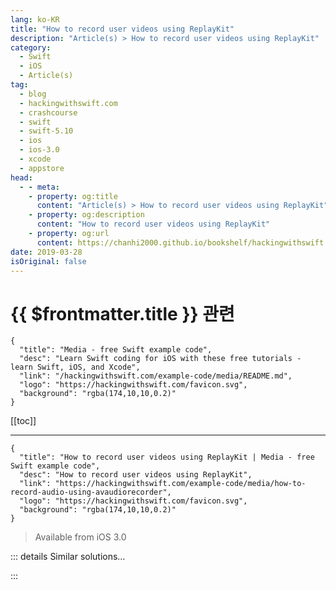 ```yaml
---
lang: ko-KR
title: "How to record user videos using ReplayKit"
description: "Article(s) > How to record user videos using ReplayKit"
category:
  - Swift
  - iOS
  - Article(s)
tag: 
  - blog
  - hackingwithswift.com
  - crashcourse
  - swift
  - swift-5.10
  - ios
  - ios-3.0
  - xcode
  - appstore
head:
  - - meta:
    - property: og:title
      content: "Article(s) > How to record user videos using ReplayKit"
    - property: og:description
      content: "How to record user videos using ReplayKit"
    - property: og:url
      content: https://chanhi2000.github.io/bookshelf/hackingwithswift.com/example-code/media/how-to-record-audio-using-avaudiorecorder.html
date: 2019-03-28
isOriginal: false
---
```


# {{ $frontmatter.title }} 관련

```component VPCard
{
  "title": "Media - free Swift example code",
  "desc": "Learn Swift coding for iOS with these free tutorials - learn Swift, iOS, and Xcode",
  "link": "/hackingwithswift.com/example-code/media/README.md",
  "logo": "https://hackingwithswift.com/favicon.svg",
  "background": "rgba(174,10,10,0.2)"
}
```

[[toc]]

---

```component VPCard
{
  "title": "How to record user videos using ReplayKit | Media - free Swift example code",
  "desc": "How to record user videos using ReplayKit",
  "link": "https://hackingwithswift.com/example-code/media/how-to-record-audio-using-avaudiorecorder",
  "logo": "https://hackingwithswift.com/favicon.svg",
  "background": "rgba(174,10,10,0.2)"
}
```

> Available from iOS 3.0

<!-- TODO: 작성 -->

<!-- 
While it's not *hard* to record audio with an iPhone, it does take quite a bit of code so give yourself a few minutes to get this implemented. First you need to import the `AVFoundation` framework into your view controller.

You will need to add three properties to your view controller: a button for the user to tap to start or stop recording, an audio session to manage recording, and an audio recorder to handle the actual reading and saving of data. You can create the button in Interface Builder if you prefer; we'll be doing it in code here.

Put these three properties into your view controller:

```swift
var recordButton: UIButton!
var recordingSession: AVAudioSession!
var audioRecorder: AVAudioRecorder!
```

Recording audio requires a user's permission to stop malicious apps doing malicious things, so we need to request recording permission from the user. If they grant permission, we'll create our recording button. Put this into `viewDidLoad()`:

```swift
recordingSession = AVAudioSession.sharedInstance()

do {
    try recordingSession.setCategory(.playAndRecord, mode: .default)
    try recordingSession.setActive(true)
    recordingSession.requestRecordPermission() { [unowned self] allowed in
        DispatchQueue.main.async {
            if allowed {
                self.loadRecordingUI()
            } else {
                // failed to record!
            }
        }
    }
} catch {
    // failed to record!
}
```

You should replace the `// failed to record!` comment with a meaningful error alert to your user, or perhaps an on-screen label.

I made the code for `loadRecordingUI()` separate so you can replace it easily either with IB work or something else. Here's the least you need to do:

```swift
func loadRecordingUI() {
    recordButton = UIButton(frame: CGRect(x: 64, y: 64, width: 128, height: 64))
    recordButton.setTitle("Tap to Record", for: .normal)
    recordButton.titleLabel?.font = UIFont.preferredFont(forTextStyle: .title1)
    recordButton.addTarget(self, action: #selector(recordTapped), for: .touchUpInside)
    view.addSubview(recordButton)
}
```

That configures the button to call a method called `recordTapped()` when it's tapped. Don't worry, we haven't written that yet!

Before we write the code for `recordTapped()` we need to do a few other things. First, we need a method to start recording. This needs to decide where to save the audio, configure the recording settings, then start recording. Here's the code:

```swift
func startRecording() {
    let audioFilename = getDocumentsDirectory().appendingPathComponent("recording.m4a")

    let settings = [
        AVFormatIDKey: Int(kAudioFormatMPEG4AAC),
        AVSampleRateKey: 12000,
        AVNumberOfChannelsKey: 1,
        AVEncoderAudioQualityKey: AVAudioQuality.high.rawValue
    ]

    do {
        audioRecorder = try AVAudioRecorder(url: audioFilename, settings: settings)
        audioRecorder.delegate = self
        audioRecorder.record()

        recordButton.setTitle("Tap to Stop", for: .normal)
    } catch {
        finishRecording(success: false)
    }
}
```

That code won't build just yet, because it has two problems. First, it uses the method `getDocumentsDirectory()`, which is a helper method I include in most of my projects. Here it is:

```swift
func getDocumentsDirectory() -> URL {
    let paths = FileManager.default.urls(for: .documentDirectory, in: .userDomainMask)
    return paths[0]
}
```

Second, it assigns `self` to be the delegate of the audio recorder, which means you need to conform your view controller to the `AVAudioRecorderDelegate` protocol.

With the code written to start recording, we need matching code to finish recording. This will tell the audio recorder to stop recording, then put the button title back to either "Tap to Record" (if recording finished successfully) or "Tap to Re-record" if there was a problem. Here's the code:

```swift
func finishRecording(success: Bool) {
    audioRecorder.stop()
    audioRecorder = nil

    if success {
        recordButton.setTitle("Tap to Re-record", for: .normal)
    } else {
        recordButton.setTitle("Tap to Record", for: .normal)
        // recording failed :(
    }
}
```

With those two in place, we can finally write `recordTapped()`, because it just needs to call either `startRecording()` or `finishRecording()` depending on the state of the audio recorder. Here's the code:

```swift
@objc func recordTapped() {
    if audioRecorder == nil {
        startRecording()
    } else {
        finishRecording(success: true)
    }
}    
```

Before you're done, there's one more thing to be aware of: iOS might stop your recording for some reason out of your control, such as if a phone call comes in. We are the delegate of the audio recorder, so if this situation crops up you'll be sent a `audioRecorderDidFinishRecording()` message that you can pass on to `finishRecording()` like this:

```swift
func audioRecorderDidFinishRecording(_ recorder: AVAudioRecorder, successfully flag: Bool) {
    if !flag {
        finishRecording(success: false)
    }
}
```

-->

::: details Similar solutions…

<!--
/example-code/media/how-to-record-user-videos-using-replaykit">How to record user videos using ReplayKit 
/example-code/media/how-to-control-the-pitch-and-speed-of-audio-using-avaudioengine">How to control the pitch and speed of audio using AVAudioEngine 
/example-code/games/how-to-create-3d-audio-sound-using-skaudionode">How to create 3D audio sound using SKAudioNode 
/example-code/media/how-to-loop-audio-using-avaudioplayer-and-numberofloops">How to loop audio using AVAudioPlayer and numberOfLoops 
/quick-start/swiftui/how-to-create-multi-column-lists-using-table">How to create multi-column lists using Table</a>
-->

:::

